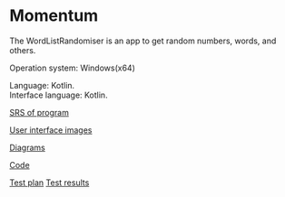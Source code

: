 # Momentum

The WordListRandomiser is an app to get random numbers, words, and others.

Operation system: Windows(x64)

Language: Kotlin.  
Interface language: Kotlin.

[SRS of program](Requirements/SRS.md)

[User interface images](Mockups)

[Diagrams]()

[Code]()


[Test plan]()
[Test results]()
